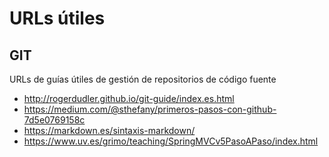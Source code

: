 # URLs útiles

## GIT
URLs de guías útiles de gestión de repositorios de código fuente

* http://rogerdudler.github.io/git-guide/index.es.html 
* https://medium.com/@sthefany/primeros-pasos-con-github-7d5e0769158c
* https://markdown.es/sintaxis-markdown/
* https://www.uv.es/grimo/teaching/SpringMVCv5PasoAPaso/index.html
